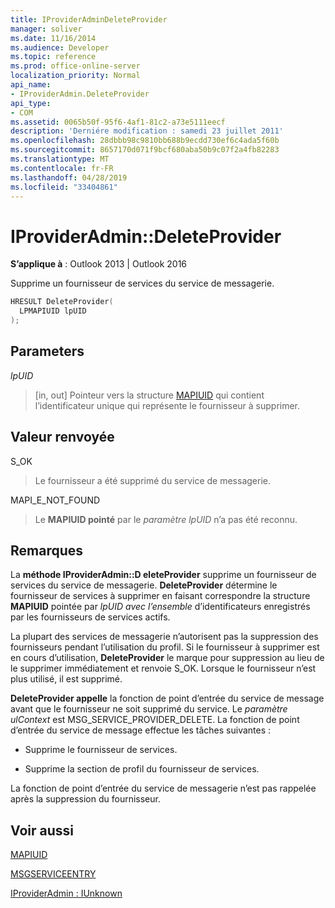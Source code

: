 ```yaml
---
title: IProviderAdminDeleteProvider
manager: soliver
ms.date: 11/16/2014
ms.audience: Developer
ms.topic: reference
ms.prod: office-online-server
localization_priority: Normal
api_name:
- IProviderAdmin.DeleteProvider
api_type:
- COM
ms.assetid: 0065b50f-95f6-4af1-81c2-a73e5111eecf
description: 'Derniére modification : samedi 23 juillet 2011'
ms.openlocfilehash: 28dbbb98c9810bb688b9ecdd730ef6c4ada5f60b
ms.sourcegitcommit: 8657170d071f9bcf680aba50b9c07f2a4fb82283
ms.translationtype: MT
ms.contentlocale: fr-FR
ms.lasthandoff: 04/28/2019
ms.locfileid: "33404861"
---
```

# <a name="iprovideradmindeleteprovider"></a>IProviderAdmin::DeleteProvider

  
  
**S’applique à** : Outlook 2013 | Outlook 2016 
  
Supprime un fournisseur de services du service de messagerie.
  
```cpp
HRESULT DeleteProvider(
  LPMAPIUID lpUID
);
```

## <a name="parameters"></a>Parameters

 _lpUID_
  
> [in, out] Pointeur vers la structure [MAPIUID](mapiuid.md) qui contient l’identificateur unique qui représente le fournisseur à supprimer. 
    
## <a name="return-value"></a>Valeur renvoyée

S_OK 
  
> Le fournisseur a été supprimé du service de messagerie.
    
MAPI_E_NOT_FOUND 
  
> Le **MAPIUID pointé** par le  _paramètre lpUID_ n’a pas été reconnu. 
    
## <a name="remarks"></a>Remarques

La **méthode IProviderAdmin::D eleteProvider** supprime un fournisseur de services du service de messagerie. **DeleteProvider** détermine le fournisseur de services à supprimer en faisant correspondre la structure **MAPIUID** pointée par  _lpUID avec l’ensemble_ d’identificateurs enregistrés par les fournisseurs de services actifs. 
  
La plupart des services de messagerie n’autorisent pas la suppression des fournisseurs pendant l’utilisation du profil. Si le fournisseur à supprimer est en cours d’utilisation, **DeleteProvider** le marque pour suppression au lieu de le supprimer immédiatement et renvoie S_OK. Lorsque le fournisseur n’est plus utilisé, il est supprimé. 
  
 **DeleteProvider appelle** la fonction de point d’entrée du service de message avant que le fournisseur ne soit supprimé du service. Le  _paramètre ulContext_ est MSG_SERVICE_PROVIDER_DELETE. La fonction de point d’entrée du service de message effectue les tâches suivantes : 
  
- Supprime le fournisseur de services.
    
- Supprime la section de profil du fournisseur de services.
    
La fonction de point d’entrée du service de messagerie n’est pas rappelée après la suppression du fournisseur.
  
## <a name="see-also"></a>Voir aussi



[MAPIUID](mapiuid.md)
  
[MSGSERVICEENTRY](msgserviceentry.md)
  
[IProviderAdmin : IUnknown](iprovideradminiunknown.md)

